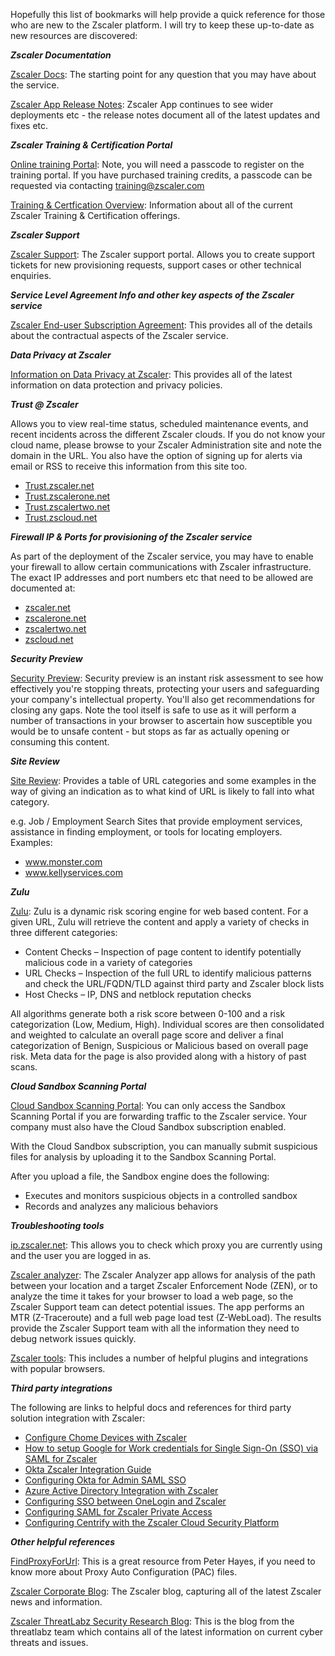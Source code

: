 Hopefully this list of bookmarks will help provide a quick reference for those who are new to the Zscaler platform. I will try to keep these up-to-date as new resources are discovered:

_**Zscaler Documentation**_

[Zscaler Docs](https://support.zscaler.com/hc/en-us/?filter=documentation): The starting point for any question that you may have about the service.

[Zscaler App Release Notes](https://support.zscaler.com/hc/en-us/sections/201862943-Zscaler-App-Release-Notes): Zscaler App continues to see wider deployments etc - the release notes document all of the latest updates and fixes etc.

_**Zscaler Training & Certification Portal**_

[Online training Portal](https://zscaler.myabsorb.com): Note, you will need a passcode to register on the training portal. If you have purchased training credits, a passcode can be requested via contacting training@zscaler.com

[Training & Certfication Overview](https://www.zscaler.com/resources/training-certification-overview): Information about all of the current Zscaler Training & Certification offerings.

_**Zscaler Support**_

[Zscaler Support](https://support.zscaler.com/hc/en-us): The Zscaler support portal. Allows you to create support tickets for new provisioning requests, support cases or other technical enquiries.

_**Service Level Agreement Info and other key aspects of the Zscaler service**_

[Zscaler End-user Subscription Agreement](https://www.zscaler.com/legal/end-user-subscription-agreement): This provides all of the details about the contractual aspects of the Zscaler service.

_**Data Privacy at Zscaler**_

[Information on Data Privacy at Zscaler](https://www.zscaler.com/dataprivacy): This provides all of the latest information on data protection and privacy policies.

_**Trust @ Zscaler**_

Allows you to view real-time status, scheduled maintenance events, and recent incidents across the different Zscaler clouds. If you do not know your cloud name, please browse to your Zscaler Administration site and note the domain in the URL. You also have the option of signing up for alerts via email or RSS to receive this information from this site too.

*   [Trust.zscaler.net](http://trust.zscaler.net)
*   [Trust.zscalerone.net](https://trust.zscalerone.net)
*   [Trust.zscalertwo.net](https://trust.zscalertwo.net)
*   [Trust.zscloud.net](https://trust.zscloud.net)

_**Firewall IP & Ports for provisioning of the Zscaler service**_

As part of the deployment of the Zscaler service, you may have to enable your firewall to allow certain communications with Zscaler infrastructure. The exact IP addresses and port numbers etc that need to be allowed are documented at:

*   [zscaler.net](https://ips.zscaler.net)
*   [zscalerone.net](https://ips.zscalerone.net)
*   [zscalertwo.net](https://ips.zscalertwo.net)
*   [zscloud.net](https://ips.zscloud.net)

_**Security Preview**_

[Security Preview](http://securitypreview.zscaler.com/): Security preview is an instant risk assessment to see how effectively you're stopping threats, protecting your users and safeguarding your company's intellectual property. You'll also get recommendations for closing any gaps. Note the tool itself is safe to use as it will perform a number of transactions in your browser to ascertain how susceptible you would be to unsafe content - but stops as far as actually opening or consuming this content.

_**Site Review**_

[Site Review](https://www.zscaler.com/sitereview/help.html): Provides a table of URL categories and some examples in the way of giving an indication as to what kind of URL is likely to fall into what category.

e.g. Job / Employment Search
Sites that provide employment services, assistance in finding employment, or tools for locating employers. Examples:

*   www.monster.com
*   www.kellyservices.com

_**Zulu**_

[Zulu](http://zulu.zscaler.com/): Zulu is a dynamic risk scoring engine for web based content. For a given URL, Zulu will retrieve the content and apply a variety of checks in three different categories:

*   Content Checks – Inspection of page content to identify potentially malicious code in a variety of categories
*   URL Checks – Inspection of the full URL to identify malicious patterns and check the URL/FQDN/TLD against third party and Zscaler block lists
*   Host Checks – IP, DNS and netblock reputation checks

All algorithms generate both a risk score between 0-100 and a risk categorization (Low, Medium, High). Individual scores are then consolidated and weighted to calculate an overall page score and deliver a final categorization of Benign, Suspicious or Malicious based on overall page risk. Meta data for the page is also provided along with a history of past scans.

_**Cloud Sandbox Scanning Portal**_

[Cloud Sandbox Scanning Portal](http://filecheck.zscaler.com/): You can only access the Sandbox Scanning Portal if you are forwarding traffic to the Zscaler service. Your company must also have the Cloud Sandbox subscription enabled.

With the Cloud Sandbox subscription, you can manually submit suspicious files for analysis by uploading it to the Sandbox Scanning Portal.

After you upload a file, the Sandbox engine does the following:

*   Executes and monitors suspicious objects in a controlled sandbox
*   Records and analyzes any malicious behaviors

_**Troubleshooting tools**_

[ip.zscaler.net](https://ip.zscaler.com/cgi-bin/index.cgi): This allows you to check which proxy you are currently using and the user you are logged in as.

[Zscaler analyzer](https://zmtr.zscaler.com/): The Zscaler Analyzer app allows for analysis of the path between your location and a target Zscaler Enforcement Node (ZEN), or to analyze the time it takes for your browser to load a web page, so the Zscaler Support team can detect potential issues. The app performs an MTR (Z-Traceroute) and a full web page load test (Z-WebLoad). The results provide the Zscaler Support team with all the information they need to debug network issues quickly.

[Zscaler tools](https://www.zscaler.com/tools): This includes a number of helpful plugins and integrations with popular browsers.

_**Third party integrations**_

The following are links to helpful docs and references for third party solution integration with Zscaler:

*   [Configure Chome Devices with Zscaler](https://support.google.com/chrome/a/answer/3504945?hl=en)
*   [How to setup Google for Work credentials for Single Sign-On (SSO) via SAML for Zscaler](https://support.google.com/a/answer/6367909?hl=en)
*   [Okta Zscaler Integration Guide](https://support.okta.com/help/articles/Knowledge_Article/38950347-Zscaler-Integration-Guide?id=kA0F0000000AY3m&q=Zscaler&l=en_US&fs=Search&pn=1)
*   [Configuring Okta for Admin SAML SSO](https://support.zscaler.com/hc/en-us/articles/205367175-Configuring-Okta-for-Admin-SAML-Single-Sign-On)
*   [Azure Active Directory Integration with Zscaler](https://azure.microsoft.com/en-us/documentation/articles/active-directory-saas-zscaler-zscloud-tutorial/)
*   [Configuring SSO between OneLogin and Zscaler](https://support.onelogin.com/hc/en-us/articles/201174084-Configuring-SAML-for-Zscaler)
*   [Configuring SAML for Zscaler Private Access](https://support.onelogin.com/hc/en-us/articles/218365083-Configuring-SAML-for-Zscaler-Private-Access)
*   [Configuring Centrify with the Zscaler Cloud Security Platform](https://docs.centrify.com/en/centrify/appref/index.html#page/cloudhelp%2Fo-z%2FSAML_Zscaler.3.html%23wwconnect_header)

_**Other helpful references**_

[FindProxyForUrl](http://findproxyforurl.com): This is a great resource from Peter Hayes, if you need to know more about Proxy Auto Configuration (PAC) files.

[Zscaler Corporate Blog](https://www.zscaler.com/blogs): The Zscaler blog, capturing all of the latest Zscaler news and information.

[Zscaler ThreatLabz Security Research Blog](https://www.zscaler.com/blogs/research): This is the blog from the threatlabz team which contains all of the latest information on current cyber threats and issues.

